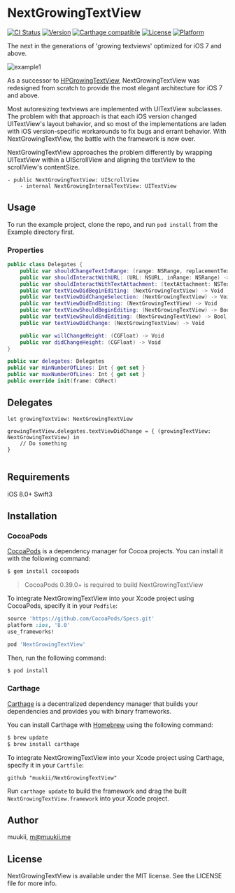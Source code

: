# NextGrowingTextView

[![CI Status](http://img.shields.io/travis/muukii/NextGrowingTextView.svg?style=flat)](https://travis-ci.org/muukii/NextGrowingTextView)
[![Version](https://img.shields.io/cocoapods/v/NextGrowingTextView.svg?style=flat)](http://cocoapods.org/pods/NextGrowingTextView)
[![Carthage compatible](https://img.shields.io/badge/Carthage-compatible-4BC51D.svg?style=flat)](https://github.com/Carthage/Carthage)
[![License](https://img.shields.io/cocoapods/l/NextGrowingTextView.svg?style=flat)](http://cocoapods.org/pods/NextGrowingTextView)
[![Platform](https://img.shields.io/cocoapods/p/NextGrowingTextView.svg?style=flat)](http://cocoapods.org/pods/NextGrowingTextView)

The next in the generations of 'growing textviews' optimized for iOS 7 and above.

![example1](sample1.gif)

As a successor to [HPGrowingTextView](https://github.com/HansPinckaers/GrowingTextView), NextGrowingTextView was redesigned from scratch to provide the most elegant architecture for iOS 7 and above.

Most autoresizing textviews are implemented with UITextView subclasses. The problem with that approach is that each iOS version changed UITextView's layout behavior, and so most of the implementations are laden with iOS version-specific workarounds to fix bugs and errant behavior. With NextGrowingTextView, the battle with the framework is now over.

NextGrowingTextView approaches the problem differently by wrapping UITextView within a UIScrollView and aligning the textView to the scrollView's contentSize.
```
- public NextGrowingTextView: UIScrollView
    - internal NextGrowingInternalTextView: UITextView
```

## Usage

To run the example project, clone the repo, and run `pod install` from the Example directory first.

### Properties

```swift
public class Delegates {
    public var shouldChangeTextInRange: (range: NSRange, replacementText: String) -> Bool
    public var shouldInteractWithURL: (URL: NSURL, inRange: NSRange) -> Bool
    public var shouldInteractWithTextAttachment: (textAttachment: NSTextAttachment, inRange: NSRange) -> Bool
    public var textViewDidBeginEditing: (NextGrowingTextView) -> Void
    public var textViewDidChangeSelection: (NextGrowingTextView) -> Void
    public var textViewDidEndEditing: (NextGrowingTextView) -> Void
    public var textViewShouldBeginEditing: (NextGrowingTextView) -> Bool
    public var textViewShouldEndEditing: (NextGrowingTextView) -> Bool
    public var textViewDidChange: (NextGrowingTextView) -> Void

    public var willChangeHeight: (CGFloat) -> Void
    public var didChangeHeight: (CGFloat) -> Void
}

public var delegates: Delegates
public var minNumberOfLines: Int { get set }
public var maxNumberOfLines: Int { get set }
public override init(frame: CGRect)
```

## Delegates

```
let growingTextView: NextGrowingTextView

growingTextView.delegates.textViewDidChange = { (growingTextView: NextGrowingTextView) in
    // Do something
}
     
```

## Requirements

iOS 8.0+ Swift3

## Installation
### CocoaPods

[CocoaPods](http://cocoapods.org) is a dependency manager for Cocoa projects. You can install it with the following command:

```bash
$ gem install cocoapods
```

> CocoaPods 0.39.0+ is required to build NextGrowingTextView

To integrate NextGrowingTextView into your Xcode project using CocoaPods, specify it in your `Podfile`:

```ruby
source 'https://github.com/CocoaPods/Specs.git'
platform :ios, '8.0'
use_frameworks!

pod 'NextGrowingTextView'
```

Then, run the following command:

```bash
$ pod install
```

### Carthage

[Carthage](https://github.com/Carthage/Carthage) is a decentralized dependency manager that builds your dependencies and provides you with binary frameworks.

You can install Carthage with [Homebrew](http://brew.sh/) using the following command:

```bash
$ brew update
$ brew install carthage
```

To integrate NextGrowingTextView into your Xcode project using Carthage, specify it in your `Cartfile`:

```ogdl
github "muukii/NextGrowingTextView"
```

Run `carthage update` to build the framework and drag the built `NextGrowingTextView.framework` into your Xcode project.


## Author

muukii, m@muukii.me

## License

NextGrowingTextView is available under the MIT license. See the LICENSE file for more info.
